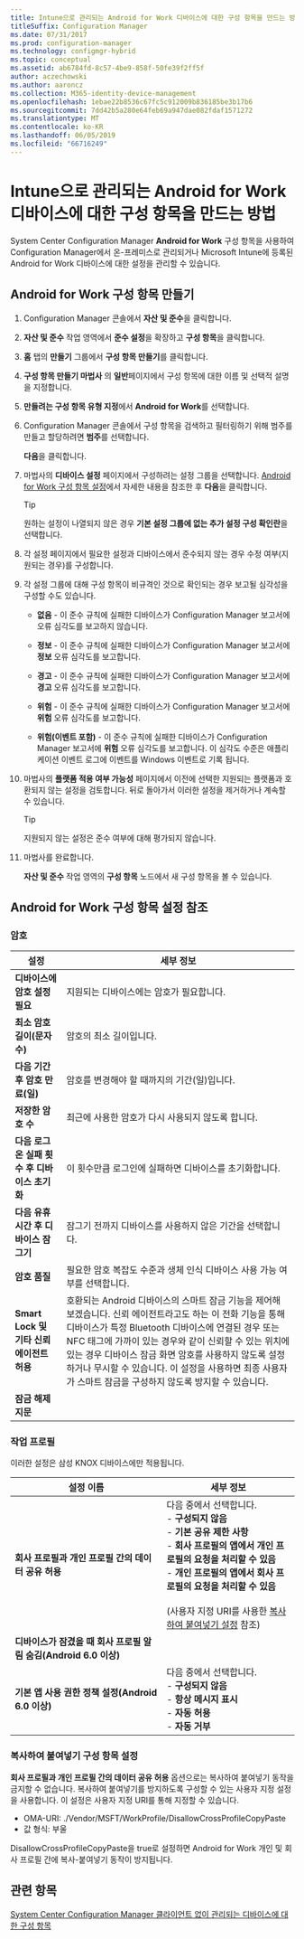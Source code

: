 ```yaml
---
title: Intune으로 관리되는 Android for Work 디바이스에 대한 구성 항목을 만드는 방법
titleSuffix: Configuration Manager
ms.date: 07/31/2017
ms.prod: configuration-manager
ms.technology: configmgr-hybrid
ms.topic: conceptual
ms.assetid: ab6784fd-8c57-4be9-858f-50fe39f2ff5f
author: aczechowski
ms.author: aaroncz
ms.collection: M365-identity-device-management
ms.openlocfilehash: 1ebae22b8536c67fc5c912009b836185be3b17b6
ms.sourcegitcommit: 7dd42b5a280e64feb69a947dae082fdaf1571272
ms.translationtype: MT
ms.contentlocale: ko-KR
ms.lasthandoff: 06/05/2019
ms.locfileid: "66716249"
---
```

# <a name="how-to-create-configuration-items-for-android-for-work-devices-managed-with-intune"></a>Intune으로 관리되는 Android for Work 디바이스에 대한 구성 항목을 만드는 방법

 System Center Configuration Manager **Android for Work** 구성 항목을 사용하여 Configuration Manager에서 온-프레미스로 관리되거나 Microsoft Intune에 등록된 Android for Work 디바이스에 대한 설정을 관리할 수 있습니다.  

## <a name="create-an-android-for-work-configuration-item"></a>Android for Work 구성 항목 만들기  

1. Configuration Manager 콘솔에서 **자산 및 준수**을 클릭합니다.  

2. **자산 및 준수** 작업 영역에서 **준수 설정**을 확장하고 **구성 항목**을 클릭합니다.  

3. **홈** 탭의 **만들기** 그룹에서 **구성 항목 만들기**를 클릭합니다.  

4. **구성 항목 만들기 마법사** 의 **일반**페이지에서 구성 항목에 대한 이름 및 선택적 설명을 지정합니다.  

5. **만들려는 구성 항목 유형 지정**에서 **Android for Work**를 선택합니다.  

6. Configuration Manager 콘솔에서 구성 항목을 검색하고 필터링하기 위해 범주를 만들고 할당하려면 **범주**를 선택합니다.  

   **다음**을 클릭합니다.

7. 마법사의 **디바이스 설정** 페이지에서 구성하려는 설정 그룹을 선택합니다. [Android for Work 구성 항목 설정](#android-for-work-configuration-item-settings-reference)에서 자세한 내용을 참조한 후 **다음**을 클릭합니다.  

   > [!TIP]  
   >  원하는 설정이 나열되지 않은 경우 **기본 설정 그룹에 없는 추가 설정 구성 확인란**을 선택합니다.  

8. 각 설정 페이지에서 필요한 설정과 디바이스에서 준수되지 않는 경우 수정 여부(지원되는 경우)를 구성합니다.  

9. 각 설정 그룹에 대해 구성 항목이 비규격인 것으로 확인되는 경우 보고될 심각성을 구성할 수도 있습니다.  

   -   **없음** - 이 준수 규칙에 실패한 디바이스가 Configuration Manager 보고서에 오류 심각도를 보고하지 않습니다.  

   -   **정보** - 이 준수 규칙에 실패한 디바이스가 Configuration Manager 보고서에 **정보** 오류 심각도를 보고합니다.  

   -   **경고** - 이 준수 규칙에 실패한 디바이스가 Configuration Manager 보고서에 **경고** 오류 심각도를 보고합니다.  

   -   **위험** - 이 준수 규칙에 실패한 디바이스가 Configuration Manager 보고서에 **위험** 오류 심각도를 보고합니다.  

   -   **위험(이벤트 포함)** - 이 준수 규칙에 실패한 디바이스가 Configuration Manager 보고서에 **위험** 오류 심각도를 보고합니다. 이 심각도 수준은 애플리케이션 이벤트 로그에 이벤트를 Windows 이벤트로 기록 됩니다.  

10. 마법사의 **플랫폼 적용 여부 가능성** 페이지에서 이전에 선택한 지원되는 플랫폼과 호환되지 않는 설정을 검토합니다. 뒤로 돌아가서 이러한 설정을 제거하거나 계속할 수 있습니다.  

    > [!TIP]  
    >  지원되지 않는 설정은 준수 여부에 대해 평가되지 않습니다.  

11. 마법사를 완료합니다.  

    **자산 및 준수** 작업 영역의 **구성 항목** 노드에서 새 구성 항목을 볼 수 있습니다.  

##  <a name="android-for-work-configuration-item-settings-reference"></a>Android for Work 구성 항목 설정 참조  

### <a name="password"></a>암호  

|설정|세부 정보|  
|-------------|-------------|  
|**디바이스에 암호 설정 필요**|지원되는 디바이스에는 암호가 필요합니다.|  
|**최소 암호 길이(문자 수)**|암호의 최소 길이입니다.|  
|**다음 기간 후 암호 만료(일)**|암호를 변경해야 할 때까지의 기간(일)입니다.|  
|**저장한 암호 수**|최근에 사용한 암호가 다시 사용되지 않도록 합니다.|  
|**다음 로그온 실패 횟수 후 디바이스 초기화**|이 횟수만큼 로그인에 실패하면 디바이스를 초기화합니다.|  
|**다음 유휴 시간 후 디바이스 잠그기**|잠그기 전까지 디바이스를 사용하지 않은 기간을 선택합니다.|
|**암호 품질**|필요한 암호 복잡도 수준과 생체 인식 디바이스 사용 가능 여부를 선택합니다.|  
|**Smart Lock 및 기타 신뢰 에이전트 허용**|호환되는 Android 디바이스의 스마트 잠금 기능을 제어해 보겠습니다. 신뢰 에이전트라고도 하는 이 전화 기능을 통해 디바이스가 특정 Bluetooth 디바이스에 연결된 경우 또는 NFC 태그에 가까이 있는 경우와 같이 신뢰할 수 있는 위치에 있는 경우 디바이스 잠금 화면 암호를 사용하지 않도록 설정하거나 무시할 수 있습니다. 이 설정을 사용하면 최종 사용자가 스마트 잠금을 구성하지 않도록 방지할 수 있습니다.|
|**잠금 해제 지문**|&nbsp;|

###  <a name="work-profile"></a>작업 프로필  
 이러한 설정은 삼성 KNOX 디바이스에만 적용됩니다.  

|설정 이름|세부 정보|  
|------------------|-------------|  
|**회사 프로필과 개인 프로필 간의 데이터 공유 허용**|다음 중에서 선택합니다.<br>- **구성되지 않음**<br>- **기본 공유 제한 사항**<br>- **회사 프로필의 앱에서 개인 프로필의 요청을 처리할 수 있음**<br>- **개인 프로필의 앱에서 회사 프로필의 요청을 처리할 수 있음**<br><br>(사용자 지정 URI를 사용한 [복사하여 붙여넣기 설정](#copy-paste-configuration-item-settings) 참조)|  
|**디바이스가 잠겼을 때 회사 프로필 알림 숨김(Android 6.0 이상)**||
|**기본 앱 사용 권한 정책 설정(Android 6.0 이상)**|다음 중에서 선택합니다.<br>- **구성되지 않음**<br>- **항상 메시지 표시**<br>- **자동 허용**<br>- **자동 거부**|

### <a name="copy-paste-configuration-item-settings"></a>복사하여 붙여넣기 구성 항목 설정
**회사 프로필과 개인 프로필 간의 데이터 공유 허용** 옵션으로는 복사하여 붙여넣기 동작을 금지할 수 없습니다. 복사하여 붙여넣기를 방지하도록 구성할 수 있는 사용자 지정 설정을 사용합니다. 이 설정은 사용자 지정 URI를 통해 지정할 수 있습니다.

- OMA-URI: ./Vendor/MSFT/WorkProfile/DisallowCrossProfileCopyPaste
- 값 형식: 부울

DisallowCrossProfileCopyPaste을 true로 설정하면 Android for Work 개인 및 회사 프로필 간에 복사-붙여넣기 동작이 방지됩니다.

## <a name="see-also"></a>관련 항목  
 [System Center Configuration Manager 클라이언트 없이 관리되는 디바이스에 대한 구성 항목](../../compliance/deploy-use/configuration-items-for-devices-managed-without-the-client.md)
